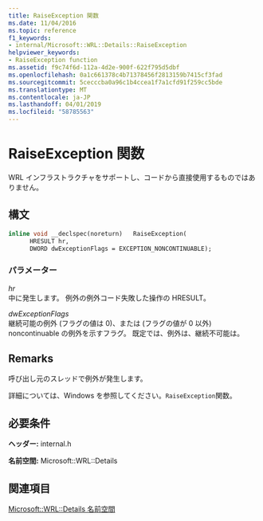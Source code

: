 ```yaml
---
title: RaiseException 関数
ms.date: 11/04/2016
ms.topic: reference
f1_keywords:
- internal/Microsoft::WRL::Details::RaiseException
helpviewer_keywords:
- RaiseException function
ms.assetid: f9c74f6d-112a-4d2e-900f-622f795d5dbf
ms.openlocfilehash: 0a1c661378c4b71378456f2813159b7415cf3fad
ms.sourcegitcommit: 5cecccba0a96c1b4ccea1f7a1cfd91f259cc5bde
ms.translationtype: MT
ms.contentlocale: ja-JP
ms.lasthandoff: 04/01/2019
ms.locfileid: "58785563"
---
```

# <a name="raiseexception-function"></a>RaiseException 関数

WRL インフラストラクチャをサポートし、コードから直接使用するものではありません。

## <a name="syntax"></a>構文

```cpp
inline void __declspec(noreturn)   RaiseException(
      HRESULT hr,
      DWORD dwExceptionFlags = EXCEPTION_NONCONTINUABLE);
```

### <a name="parameters"></a>パラメーター

*hr*<br/>
中に発生します。 例外の例外コード失敗した操作の HRESULT。

*dwExceptionFlags*<br/>
継続可能の例外 (フラグの値は 0)、または (フラグの値が 0 以外) noncontinuable の例外を示すフラグ。 既定では、例外は、継続不可能は。

## <a name="remarks"></a>Remarks

呼び出し元のスレッドで例外が発生します。

詳細については、Windows を参照してください。`RaiseException`関数。

## <a name="requirements"></a>必要条件

**ヘッダー:** internal.h

**名前空間:** Microsoft::WRL::Details

## <a name="see-also"></a>関連項目

[Microsoft::WRL::Details 名前空間](microsoft-wrl-details-namespace.md)
